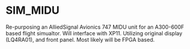 # SIM_MIDU
Re-purposing an AlliedSignal Avionics 747 MIDU unit for an A300-600F based flight simualtor. Will interface with XP11. Utilizing original display (LQ4RA01), and front panel. Most likely will be FPGA based.
